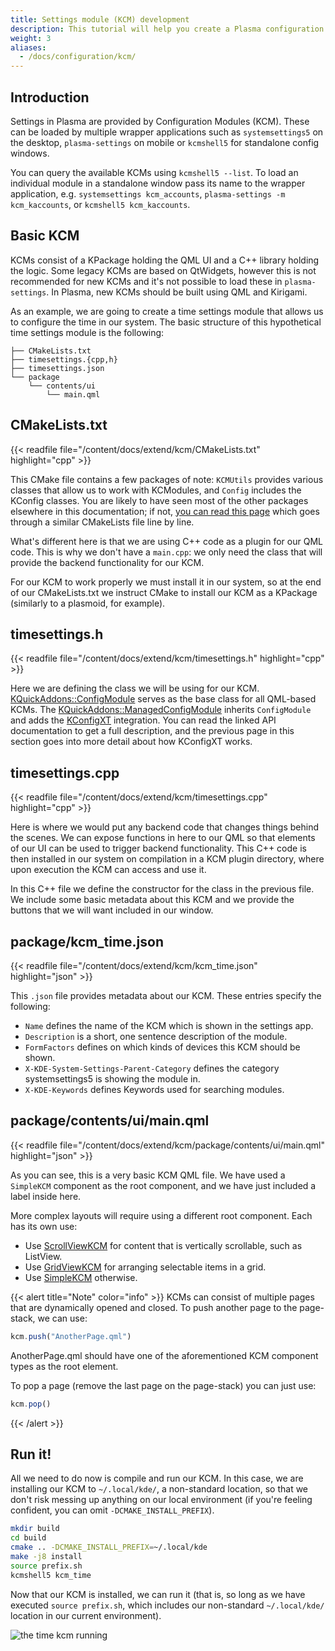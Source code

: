 ```yaml
---
title: Settings module (KCM) development
description: This tutorial will help you create a Plasma configuration module.
weight: 3
aliases:
  - /docs/configuration/kcm/
---
```


## Introduction

Settings in Plasma are provided by Configuration Modules (KCM). These can be loaded by multiple wrapper applications
such as `systemsettings5` on the desktop, `plasma-settings` on mobile or `kcmshell5` for standalone config windows.

You can query the available KCMs using `kcmshell5 --list`. To load an individual module in a standalone window pass its
name to the wrapper application, e.g. `systemsettings kcm_accounts`, `plasma-settings -m kcm_kaccounts`, or `kcmshell5 kcm_kaccounts`.

## Basic KCM

KCMs consist of a KPackage holding the QML UI and a C++ library holding the logic. Some legacy KCMs are based on QtWidgets,
however this is not recommended for new KCMs and it's not possible to load these in `plasma-settings`. In Plasma, new KCMs should be built using QML and Kirigami.

As an example, we are going to create a time settings module that allows us to configure the time in our system.
The basic structure of this hypothetical time settings module is the following:


```
├── CMakeLists.txt
├── timesettings.{cpp,h}
├── timesettings.json
└── package
    └── contents/ui
        └── main.qml
```


## CMakeLists.txt

{{< readfile file="/content/docs/extend/kcm/CMakeLists.txt" highlight="cpp" >}}

This CMake file contains a few packages of note: `KCMUtils` provides various classes that allow us to work with KCModules, and `Config` includes the KConfig classes. You are likely to have seen most of the other packages elsewhere in this documentation; if not, [you can read this page](../../kirigami/advanced-understanding_cmakelists) which goes through a similar CMakeLists file line by line.

What's different here is that we are using C++ code as a plugin for our QML code. This is why we don't have a `main.cpp`: we only need the class that will provide the backend functionality for our KCM.

For our KCM to work properly we must install it in our system, so at the end of our CMakeLists.txt we instruct CMake to install our KCM as a KPackage (similarly to a plasmoid, for example).

## timesettings.h

{{< readfile file="/content/docs/extend/kcm/timesettings.h" highlight="cpp" >}}

Here we are defining the class we will be using for our KCM.
[KQuickAddons::ConfigModule](docs:kdeclarative;KQuickAddons::ConfigModule)
serves as the base class for all QML-based KCMs. The
[KQuickAddons::ManagedConfigModule](docs:kdeclarative;KQuickAddons::ManagedConfigModule) inherits `ConfigModule` and adds the [KConfigXT](../kconfig_xt) integration.
You can read the linked API documentation to get a full description, and the previous page in this section goes into more detail about how KConfigXT works.

## timesettings.cpp

{{< readfile file="/content/docs/extend/kcm/timesettings.cpp" highlight="cpp" >}}

Here is where we would put any backend code that changes things behind the scenes. We can expose functions in here to our QML so that elements of our UI can be used to trigger backend functionality. This C++ code is then installed in our system on compilation in a KCM plugin directory, where upon execution the KCM can access and use it.

In this C++ file we define the constructor for the class in the previous file. We include some basic metadata about this KCM and we provide the buttons that we will want included in our window.

## package/kcm_time.json

{{< readfile file="/content/docs/extend/kcm/kcm_time.json" highlight="json" >}}

This `.json` file provides metadata about our KCM. These entries specify the following:

* `Name` defines the name of the KCM which is shown in the settings app.
* `Description` is a short, one sentence description of the module.
* `FormFactors` defines on which kinds of devices this KCM should be shown.
* `X-KDE-System-Settings-Parent-Category` defines the category systemsettings5 is showing the module in.
* `X-KDE-Keywords` defines Keywords used for searching modules.

## package/contents/ui/main.qml

{{< readfile file="/content/docs/extend/kcm/package/contents/ui/main.qml" highlight="json" >}}

As you can see, this is a very basic KCM QML file. We have used a `SimpleKCM` component as the root component, and we have just included a label inside here.

More complex layouts will require using a different root component. Each has its own use:

 - Use [ScrollViewKCM](docs:kdeclarative;org::kde::kcm::ScrollViewKCM) for content that is vertically scrollable, such as ListView.
 - Use [GridViewKCM](docs:kdeclarative;org::kde::kcm::GridViewKCM) for arranging selectable items in a grid.
 - Use [SimpleKCM](docs:kdeclarative;org::kde::kcm::SimpleKCM) otherwise.

{{< alert title="Note" color="info" >}}
KCMs can consist of multiple pages that are dynamically opened and closed. To push another page to the page-stack, we can use:

```js
kcm.push("AnotherPage.qml")
```

AnotherPage.qml should have one of the aforementioned KCM component types as the root element. 

To pop a page (remove the last page on the page-stack) you can just use:

```js
kcm.pop()
```
{{< /alert >}}

## Run it!

All we need to do now is compile and run our KCM.
In this case, we are installing our KCM to `~/.local/kde/`, a non-standard location, so that we don't risk messing up anything on our local environment (if you're feeling confident, you can omit `-DCMAKE_INSTALL_PREFIX`).

```bash
mkdir build
cd build
cmake .. -DCMAKE_INSTALL_PREFIX=~/.local/kde
make -j8 install
source prefix.sh
kcmshell5 kcm_time
```

Now that our KCM is installed, we can run it (that is, so long as we have executed `source prefix.sh`, which includes our non-standard `~/.local/kde/` location in our current environment).

![the time kcm running](./screenshot-kcm.png)
